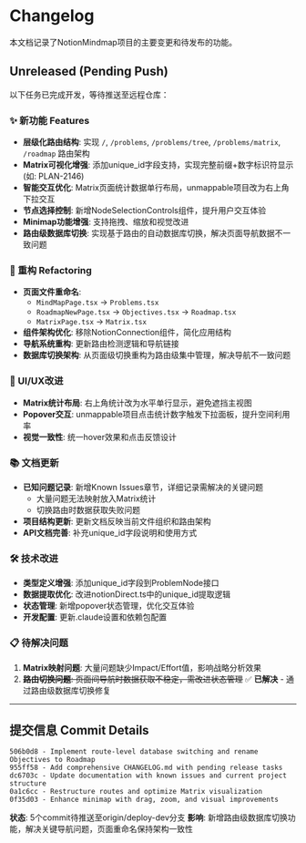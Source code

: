 # Changelog

本文档记录了NotionMindmap项目的主要变更和待发布的功能。

## Unreleased (Pending Push)

以下任务已完成开发，等待推送至远程仓库：

### ✨ 新功能 Features

- **层级化路由结构**: 实现 `/`, `/problems`, `/problems/tree`, `/problems/matrix`, `/roadmap` 路由架构
- **Matrix可视化增强**: 添加unique_id字段支持，实现完整前缀+数字标识符显示 (如: PLAN-2146)
- **智能交互优化**: Matrix页面统计数据单行布局，unmappable项目改为右上角下拉交互
- **节点选择控制**: 新增NodeSelectionControls组件，提升用户交互体验
- **Minimap功能增强**: 支持拖拽、缩放和视觉改进
- **路由级数据库切换**: 实现基于路由的自动数据库切换，解决页面导航数据不一致问题

### 🔄 重构 Refactoring

- **页面文件重命名**:
  - `MindMapPage.tsx` → `Problems.tsx`
  - `RoadmapNewPage.tsx` → `Objectives.tsx` → `Roadmap.tsx`
  - `MatrixPage.tsx` → `Matrix.tsx`
- **组件架构优化**: 移除NotionConnection组件，简化应用结构
- **导航系统重构**: 更新路由检测逻辑和导航链接
- **数据库切换架构**: 从页面级切换重构为路由级集中管理，解决导航不一致问题

### 🎨 UI/UX改进

- **Matrix统计布局**: 右上角统计改为水平单行显示，避免遮挡主视图
- **Popover交互**: unmappable项目点击统计数字触发下拉面板，提升空间利用率
- **视觉一致性**: 统一hover效果和点击反馈设计

### 📚 文档更新

- **已知问题记录**: 新增Known Issues章节，详细记录需解决的关键问题
  - 大量问题无法映射放入Matrix统计
  - 切换路由时数据获取失败问题
- **项目结构更新**: 更新文档反映当前文件组织和路由架构
- **API文档完善**: 补充unique_id字段说明和使用方式

### 🛠 技术改进

- **类型定义增强**: 添加unique_id字段到ProblemNode接口
- **数据提取优化**: 改进notionDirect.ts中的unique_id提取逻辑
- **状态管理**: 新增popover状态管理，优化交互体验
- **开发配置**: 更新.claude设置和依赖包配置

### 📋 待解决问题

1. **Matrix映射问题**: 大量问题缺少Impact/Effort值，影响战略分析效果
2. ~~**路由切换问题**: 页面间导航时数据获取不稳定，需改进状态管理~~ ✅ **已解决** - 通过路由级数据库切换修复

---

## 提交信息 Commit Details

```
506b0d8 - Implement route-level database switching and rename Objectives to Roadmap
955ff58 - Add comprehensive CHANGELOG.md with pending release tasks
dc6703c - Update documentation with known issues and current project structure
0a1c6cc - Restructure routes and optimize Matrix visualization
0f35d03 - Enhance minimap with drag, zoom, and visual improvements
```

**状态**: 5个commit待推送至origin/deploy-dev分支
**影响**: 新增路由级数据库切换功能，解决关键导航问题，页面重命名保持架构一致性